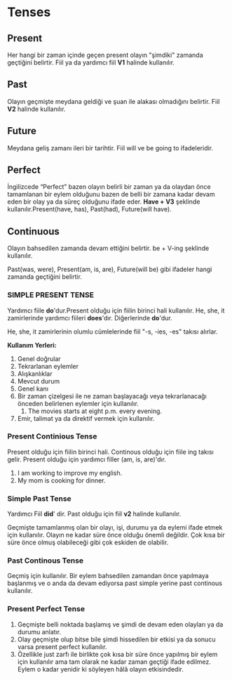 # Tenses

## Present

Her hangi bir zaman içinde geçen present olayın "şimdiki" zamanda geçtiğini belirtir. Fiil ya da yardımcı fiil **V1** halinde kullanılır.

## Past

Olayın geçmişte meydana geldiği ve şuan ile alakası olmadığını belirtir. Fiil **V2** halinde kullanılır.

## Future

Meydana geliş zamanı ileri bir tarihtir. Fiil will ve be going to ifadeleridir.

## Perfect

İngilizcede “Perfect” bazen olayın belirli bir zaman ya da olaydan önce tamamlanan bir eylem olduğunu bazen de belli bir zamana kadar devam eden bir olay ya da süreç olduğunu ifade eder. **Have + V3** şeklinde kullanılır.Present(have, has), Past(had), Future(will have).

## Continuous

Olayın bahsedilen zamanda devam ettiğini belirtir. be + V-ing şeklinde kullanılır.

Past(was, were), Present(am, is, are), Future(will be) gibi ifadeler hangi zamanda geçtiğini belirtir.

### SIMPLE PRESENT TENSE

Yardımcı fiile **do**'dur.Present olduğu için fiilin birinci hali kullanılır. He, she, it zamirlerinde yardımcı fiileri **does**'dır. Diğerlerinde **do**'dur.

He, she, it zamirlerinin olumlu cümlelerinde fiil "-s, -ies, -es" takısı alırlar.

**Kullanım Yerleri:**

1. Genel doğrular
2. Tekrarlanan eylemler
3. Alışkanlıklar
4. Mevcut durum
5. Genel kanı
6. Bir zaman çizelgesi ile ne zaman başlayacağı veya tekrarlanacağı önceden belirlenen eylemler için kullanılır.
   1. The movies starts at eight p.m. every evening.
7. Emir, talimat ya da direktif vermek için kullanılır.

### Present Continious Tense

Present olduğu için fiilin birinci hali. Continous olduğu için fiile ing takısı gelir. Present olduğu için yardımcı filler (am, is, are)'dır.

1. I am working to improve my english.
2. My mom is cooking for dinner.

### Simple Past Tense

Yardımcı Fiil **did**' dir. Past olduğu için fiil **v2** halinde kullanılır.

Geçmişte tamamlanmış olan bir olayı, işi, durumu ya da eylemi ifade etmek için kullanılır. Olayın ne kadar süre önce olduğu önemli değildir. Çok kısa bir süre önce olmuş olabileceği gibi çok eskiden de olabilir.

### Past Continous Tense

Geçmiş için kullanılır. Bir eylem bahsedilen zamandan önce yapılmaya başlanmış ve o anda da devam ediyorsa past simple yerine past continous kullanılır.

### Present Perfect Tense

1. Geçmişte belli noktada başlamış ve şimdi de devam eden olayları ya da durumu anlatır.
2. Olay geçmişte olup bitse bile şimdi hissedilen bir etkisi ya da sonucu varsa present perfect kullanılır.
3. Özellikle just zarfı ile birlikte çok kısa bir süre önce yapılmış bir eylem için kullanılır ama tam olarak ne kadar zaman geçtiği ifade edilmez. Eylem o kadar yenidir ki söyleyen hâlâ olayın etkisindedir.
